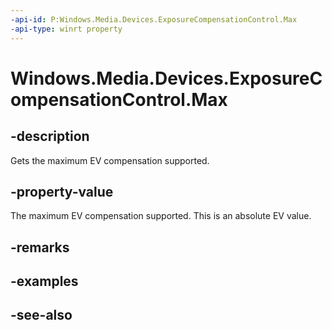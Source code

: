 ```yaml
---
-api-id: P:Windows.Media.Devices.ExposureCompensationControl.Max
-api-type: winrt property
---
```


<!-- Property syntax
public float Max { get; }
-->

# Windows.Media.Devices.ExposureCompensationControl.Max

## -description
Gets the maximum EV compensation supported. 

## -property-value
The maximum EV compensation supported. This is an absolute EV value.

## -remarks

## -examples

## -see-also

